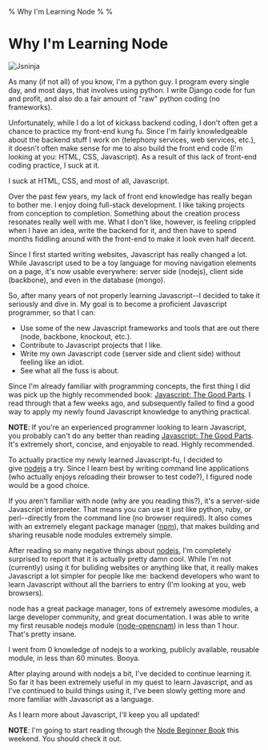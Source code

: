 % Why I'm Learning Node
%
%

Why I'm Learning Node
=====================

![Jsninja](http://getfile8.posterous.com/getfile/files.posterous.com/temp-2012-04-07/exotGlGDfixkkyAufribsgcuJiDtfFzGeaElDyEJzJcJlyJehplFhxexrAHE/jsninja.jpg.scaled696.jpg)

As many (if not all) of you know, I'm a python guy. I program every
single day, and most days, that involves using python. I write Django
code for fun and profit, and also do a fair amount of "raw" python
coding (no frameworks).

Unfortunately, while I do a lot of kickass backend coding, I don't often
get a chance to practice my front-end kung fu. Since I'm
fairly knowledgeable about the backend stuff I work on (telephony
services, web services, etc.), it doesn't often make sense for me to
also build the front end code (I'm looking at you: HTML, CSS,
Javascript). As a result of this lack of front-end coding practice, I
suck at it.

I suck at HTML, CSS, and most of all, Javascript.

Over the past few years, my lack of front end knowledge has really began
to bother me. I enjoy doing full-stack development. I like taking
projects from conception to completion. Something about the creation
process resonates really well with me. What I don't like, however, is
feeling crippled when I have an idea, write the backend for it, and then
have to spend months fiddling around with the front-end to make it look
even half decent.

Since I first started writing websites, Javascript has really changed a
lot. While Javascript used to be a toy language for moving navigation
elements on a page, it's now usable everywhere: server side (nodejs),
client side (backbone), and even in the database (mongo).

So, after many years of not properly learning Javascript--I decided to
take it seriously and dive in. My goal is to become a proficient
Javascript programmer, so that I can:

-   Use some of the new Javascript frameworks and tools that are out
    there (node, backbone, knockout, etc.).
-   Contribute to Javascript projects that I like.
-   Write my own Javascript code (server side and client side) without
    feeling like an idiot.
-   See what all the fuss is about.

Since I'm already familiar with programming concepts, the first thing I
did was pick up the highly recommended book: [Javascript: The Good
Parts](http://www.amazon.com/gp/product/0596517742/ref=as_li_ss_tl?ie=UTF8&tag=rdegges-20&linkCode=as2&camp=1789&creative=390957&creativeASIN=0596517742 "Javascript: The Good Parts").
I read through that a few weeks ago, and subsequently failed to find a
good way to apply my newly found Javascript knowledge to anything
practical.

**NOTE**: If you're an experienced programmer looking to learn
Javascript, you probably can't do any better than reading [Javascript:
The Good
Parts](http://www.amazon.com/gp/product/0596517742/ref=as_li_ss_tl?ie=UTF8&tag=rdegges-20&linkCode=as2&camp=1789&creative=390957&creativeASIN=0596517742 "Javascript: The Good Parts").
It's extremely short, concise, and enjoyable to read. Highly
recommended.

To actually practice my newly learned Javascript-fu, I decided to
give [nodejs](http://nodejs.org/ "nodejs") a try. Since I learn best by
writing command line applications (who actually enjoys reloading their
browser to test code?), I figured node would be a good choice.

If you aren't familiar with node (why are you reading this?), it's a
server-side Javascript interpreter. That means you can use it just like
python, ruby, or perl--directly from the command line (no browser
required). It also comes with an extremely elegant package manager
([npm](http://npmjs.org/ "npm")), that makes building and sharing
reusable node modules extremely simple.

After reading so many negative things
about [nodejs](http://teddziuba.com/2011/10/node-js-is-cancer.html "nodejs is cancer"),
I'm completely surprised to report that it is actually pretty damn cool.
While I'm not (currently) using it for buliding websites or anything
like that, it really makes Javascript a lot simpler for people like me:
backend developers who want to learn Javascript without all the barriers
to entry (I'm looking at you, web browsers).

node has a great package manager, tons of extremely awesome modules, a
large developer community, and great documentation. I was able to write
my first reusable nodejs module
([node-opencnam](https://github.com/telephonyresearch/node-opencnam "node-opencnam"))
in less than 1 hour. That's pretty insane.

I went from 0 knowledge of nodejs to a working, publicly available,
reusable module, in less than 60 minutes. Booya.

After playing around with nodejs a bit, I've decided to continue
learning it. So far it has been extremely useful in my quest to learn
Javascript, and as I've continued to build things using it, I've been
slowly getting more and more familiar with Javascript as a language.

As I learn more about Javascript, I'll keep you all updated!

**NOTE**: I'm going to start reading through the [Node Beginner
Book](http://www.nodebeginner.org/ "Node Beginner") this weekend. You
should check it out.

 
